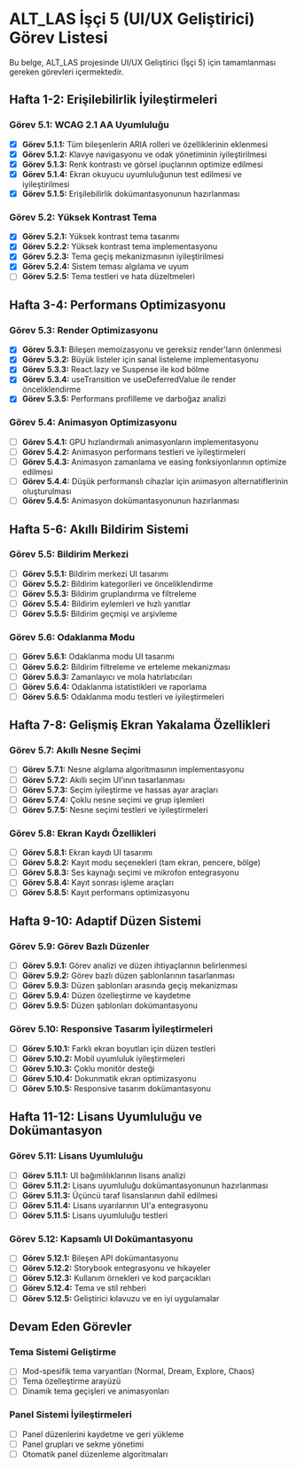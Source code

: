 # ALT_LAS İşçi 5 (UI/UX Geliştirici) Görev Listesi

Bu belge, ALT_LAS projesinde UI/UX Geliştirici (İşçi 5) için tamamlanması gereken görevleri içermektedir.

## Hafta 1-2: Erişilebilirlik İyileştirmeleri

### Görev 5.1: WCAG 2.1 AA Uyumluluğu
- [x] **Görev 5.1.1:** Tüm bileşenlerin ARIA rolleri ve özelliklerinin eklenmesi
- [x] **Görev 5.1.2:** Klavye navigasyonu ve odak yönetiminin iyileştirilmesi
- [x] **Görev 5.1.3:** Renk kontrastı ve görsel ipuçlarının optimize edilmesi
- [x] **Görev 5.1.4:** Ekran okuyucu uyumluluğunun test edilmesi ve iyileştirilmesi
- [x] **Görev 5.1.5:** Erişilebilirlik dokümantasyonunun hazırlanması

### Görev 5.2: Yüksek Kontrast Tema
- [x] **Görev 5.2.1:** Yüksek kontrast tema tasarımı
- [x] **Görev 5.2.2:** Yüksek kontrast tema implementasyonu
- [x] **Görev 5.2.3:** Tema geçiş mekanizmasının iyileştirilmesi
- [x] **Görev 5.2.4:** Sistem teması algılama ve uyum
- [ ] **Görev 5.2.5:** Tema testleri ve hata düzeltmeleri

## Hafta 3-4: Performans Optimizasyonu

### Görev 5.3: Render Optimizasyonu
- [x] **Görev 5.3.1:** Bileşen memoizasyonu ve gereksiz render'ların önlenmesi
- [x] **Görev 5.3.2:** Büyük listeler için sanal listeleme implementasyonu
- [x] **Görev 5.3.3:** React.lazy ve Suspense ile kod bölme
- [x] **Görev 5.3.4:** useTransition ve useDeferredValue ile render önceliklendirme
- [x] **Görev 5.3.5:** Performans profilleme ve darboğaz analizi

### Görev 5.4: Animasyon Optimizasyonu
- [ ] **Görev 5.4.1:** GPU hızlandırmalı animasyonların implementasyonu
- [ ] **Görev 5.4.2:** Animasyon performans testleri ve iyileştirmeleri
- [ ] **Görev 5.4.3:** Animasyon zamanlama ve easing fonksiyonlarının optimize edilmesi
- [ ] **Görev 5.4.4:** Düşük performanslı cihazlar için animasyon alternatiflerinin oluşturulması
- [ ] **Görev 5.4.5:** Animasyon dokümantasyonunun hazırlanması

## Hafta 5-6: Akıllı Bildirim Sistemi

### Görev 5.5: Bildirim Merkezi
- [ ] **Görev 5.5.1:** Bildirim merkezi UI tasarımı
- [ ] **Görev 5.5.2:** Bildirim kategorileri ve önceliklendirme
- [ ] **Görev 5.5.3:** Bildirim gruplandırma ve filtreleme
- [ ] **Görev 5.5.4:** Bildirim eylemleri ve hızlı yanıtlar
- [ ] **Görev 5.5.5:** Bildirim geçmişi ve arşivleme

### Görev 5.6: Odaklanma Modu
- [ ] **Görev 5.6.1:** Odaklanma modu UI tasarımı
- [ ] **Görev 5.6.2:** Bildirim filtreleme ve erteleme mekanizması
- [ ] **Görev 5.6.3:** Zamanlayıcı ve mola hatırlatıcıları
- [ ] **Görev 5.6.4:** Odaklanma istatistikleri ve raporlama
- [ ] **Görev 5.6.5:** Odaklanma modu testleri ve iyileştirmeleri

## Hafta 7-8: Gelişmiş Ekran Yakalama Özellikleri

### Görev 5.7: Akıllı Nesne Seçimi
- [ ] **Görev 5.7.1:** Nesne algılama algoritmasının implementasyonu
- [ ] **Görev 5.7.2:** Akıllı seçim UI'ının tasarlanması
- [ ] **Görev 5.7.3:** Seçim iyileştirme ve hassas ayar araçları
- [ ] **Görev 5.7.4:** Çoklu nesne seçimi ve grup işlemleri
- [ ] **Görev 5.7.5:** Nesne seçimi testleri ve iyileştirmeleri

### Görev 5.8: Ekran Kaydı Özellikleri
- [ ] **Görev 5.8.1:** Ekran kaydı UI tasarımı
- [ ] **Görev 5.8.2:** Kayıt modu seçenekleri (tam ekran, pencere, bölge)
- [ ] **Görev 5.8.3:** Ses kaynağı seçimi ve mikrofon entegrasyonu
- [ ] **Görev 5.8.4:** Kayıt sonrası işleme araçları
- [ ] **Görev 5.8.5:** Kayıt performans optimizasyonu

## Hafta 9-10: Adaptif Düzen Sistemi

### Görev 5.9: Görev Bazlı Düzenler
- [ ] **Görev 5.9.1:** Görev analizi ve düzen ihtiyaçlarının belirlenmesi
- [ ] **Görev 5.9.2:** Görev bazlı düzen şablonlarının tasarlanması
- [ ] **Görev 5.9.3:** Düzen şablonları arasında geçiş mekanizması
- [ ] **Görev 5.9.4:** Düzen özelleştirme ve kaydetme
- [ ] **Görev 5.9.5:** Düzen şablonları dokümantasyonu

### Görev 5.10: Responsive Tasarım İyileştirmeleri
- [ ] **Görev 5.10.1:** Farklı ekran boyutları için düzen testleri
- [ ] **Görev 5.10.2:** Mobil uyumluluk iyileştirmeleri
- [ ] **Görev 5.10.3:** Çoklu monitör desteği
- [ ] **Görev 5.10.4:** Dokunmatik ekran optimizasyonu
- [ ] **Görev 5.10.5:** Responsive tasarım dokümantasyonu

## Hafta 11-12: Lisans Uyumluluğu ve Dokümantasyon

### Görev 5.11: Lisans Uyumluluğu
- [ ] **Görev 5.11.1:** UI bağımlılıklarının lisans analizi
- [ ] **Görev 5.11.2:** Lisans uyumluluğu dokümantasyonunun hazırlanması
- [ ] **Görev 5.11.3:** Üçüncü taraf lisanslarının dahil edilmesi
- [ ] **Görev 5.11.4:** Lisans uyarılarının UI'a entegrasyonu
- [ ] **Görev 5.11.5:** Lisans uyumluluğu testleri

### Görev 5.12: Kapsamlı UI Dokümantasyonu
- [ ] **Görev 5.12.1:** Bileşen API dokümantasyonu
- [ ] **Görev 5.12.2:** Storybook entegrasyonu ve hikayeler
- [ ] **Görev 5.12.3:** Kullanım örnekleri ve kod parçacıkları
- [ ] **Görev 5.12.4:** Tema ve stil rehberi
- [ ] **Görev 5.12.5:** Geliştirici kılavuzu ve en iyi uygulamalar

## Devam Eden Görevler

### Tema Sistemi Geliştirme
- [ ] Mod-spesifik tema varyantları (Normal, Dream, Explore, Chaos)
- [ ] Tema özelleştirme arayüzü
- [ ] Dinamik tema geçişleri ve animasyonları

### Panel Sistemi İyileştirmeleri
- [ ] Panel düzenlerini kaydetme ve geri yükleme
- [ ] Panel grupları ve sekme yönetimi
- [ ] Otomatik panel düzenleme algoritmaları

